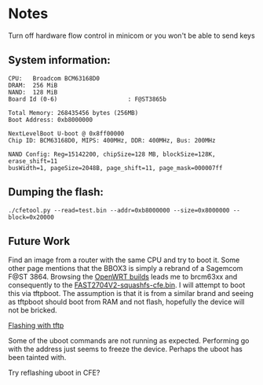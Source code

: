 # Notes
Turn off hardware flow control in minicom or you won't be able to send keys

## System information:
```
CPU:   Broadcom BCM63168D0
DRAM:  256 MiB
NAND:  128 MiB
Board Id (0-6)                    : F@ST3865b

Total Memory: 268435456 bytes (256MB)
Boot Address: 0xb8000000

NextLevelBoot U-boot @ 0x8ff00000
Chip ID: BCM63168D0, MIPS: 400MHz, DDR: 400MHz, Bus: 200MHz

NAND Config: Reg=15142200, chipSize=128 MB, blockSize=128K, erase_shift=11
busWidth=1, pageSize=2048B, page_shift=11, page_mask=000007ff
```

## Dumping the flash:
```
./cfetool.py --read=test.bin --addr=0xb8000000 --size=0x8000000 --block=0x20000
```

## Future Work
Find an image from a router with the same CPU and try to boot it.
Some other page mentions that the BBOX3 is simply a rebrand of a Sagemcom F@ST 3864.
Browsing the [OpenWRT builds](https://downloads.openwrt.org/) leads me to brcm63xx
and consequently to the [FAST2704V2-squashfs-cfe.bin](https://downloads.openwrt.org/releases/17.01.4/targets/brcm63xx/generic/lede-17.01.4-brcm63xx-generic-FAST2704V2-squashfs-cfe.bin). I will
attempt to boot this via tftpboot. The assumption is that it is from a similar brand
and seeing as tftpboot should boot from RAM and not flash, hopefully the device will
not be bricked.

[Flashing with tftp](https://wiki.openwrt.org/doc/howto/generic.flashing.tftp)

Some of the uboot commands are not running as expected. Performing go
with the address just seems to freeze the device. Perhaps the uboot
has been tainted with.

Try reflashing uboot in CFE?
